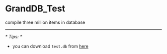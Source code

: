 # GrandDB_Test
compile three million items in database


---

_* Tips: *_

* you can download `test.db` from [here](http://okufme2fh.bkt.clouddn.com/test.db.zip)
